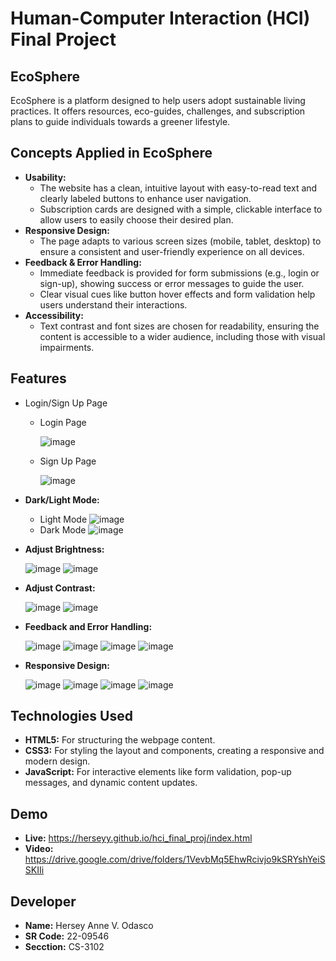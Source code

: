 # Human-Computer Interaction (HCI) Final Project


## EcoSphere
EcoSphere is a platform designed to help users adopt sustainable living practices. It offers resources, eco-guides, challenges, and subscription plans to guide individuals towards a greener lifestyle.


## Concepts Applied in EcoSphere
- **Usability:**
  - The website has a clean, intuitive layout with easy-to-read text and clearly labeled buttons to enhance user navigation.
  - Subscription cards are designed with a simple, clickable interface to allow users to easily choose their desired plan.
- **Responsive Design:**
  - The page adapts to various screen sizes (mobile, tablet, desktop) to ensure a consistent and user-friendly experience on all devices.
- **Feedback & Error Handling:**
  - Immediate feedback is provided for form submissions (e.g., login or sign-up), showing success or error messages to guide the user.
  - Clear visual cues like button hover effects and form validation help users understand their interactions.
- **Accessibility:**
  - Text contrast and font sizes are chosen for readability, ensuring the content is accessible to a wider audience, including those with visual impairments.

 
## Features
- Login/Sign Up Page
  - Login Page
    
    ![image](https://github.com/user-attachments/assets/b3d75798-6a8c-4f01-a501-aff8971748ea)


  - Sign Up Page
    
    ![image](https://github.com/user-attachments/assets/360dfc45-479c-44f8-8e3b-a8028af8d966)


- **Dark/Light Mode:**
  - Light Mode
    ![image](https://github.com/user-attachments/assets/6f19e553-821a-46f7-af25-880e0c0cd79f)
  - Dark Mode
    ![image](https://github.com/user-attachments/assets/18a28572-0fe4-4434-b57f-30fcc74774a4)


- **Adjust Brightness:**
  
  ![image](https://github.com/user-attachments/assets/7b7cb2ba-6a17-4e47-88e0-bef656082304)
  ![image](https://github.com/user-attachments/assets/2e967243-f8b8-4b49-9ba8-58f58f1d77cd)

  
- **Adjust Contrast:**
  
  ![image](https://github.com/user-attachments/assets/ad131737-d616-4bd0-9db7-53374e017e01)
  ![image](https://github.com/user-attachments/assets/b9141b6e-8908-4ed5-a365-76677b3ef8ac)

  
- **Feedback and Error Handling:**
  
  ![image](https://github.com/user-attachments/assets/1228ec91-ebe2-4c2a-a76c-29be22bf99d1)
  ![image](https://github.com/user-attachments/assets/1649ffec-f83d-4602-aa37-3cfa4478e798)
  ![image](https://github.com/user-attachments/assets/778d4262-3456-4401-a54b-d4d6f3eff425)
  ![image](https://github.com/user-attachments/assets/d660cf4f-dcd2-4a6e-9047-71655a1de7d9)


- **Responsive Design:**
  
    ![image](https://github.com/user-attachments/assets/47b4c150-a86e-4b78-8e7f-9e45f275c251)
    ![image](https://github.com/user-attachments/assets/7175f71f-14b1-47ac-899f-a224d8c67c68)
    ![image](https://github.com/user-attachments/assets/312212aa-62fa-478f-b022-11b456c9797c)
    ![image](https://github.com/user-attachments/assets/df2fb0ac-73d8-4de5-8e79-e602f3f809ab)


## Technologies Used
- **HTML5:** For structuring the webpage content.
- **CSS3:** For styling the layout and components, creating a responsive and modern design.
- **JavaScript:** For interactive elements like form validation, pop-up messages, and dynamic content updates.


## Demo
- **Live:** https://herseyy.github.io/hci_final_proj/index.html
- **Video:** https://drive.google.com/drive/folders/1VevbMq5EhwRcivjo9kSRYshYeiSSKIIi


## Developer
- **Name:** Hersey Anne V. Odasco
- **SR Code:** 22-09546
- **Secction:** CS-3102 
